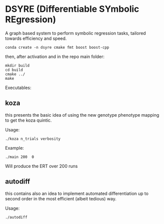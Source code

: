 # DSYRE (Differentiable SYmbolic REgression)
A graph based system to perform symbolic regression tasks, tailored towards efficiency and speed.
```
conda create -n dsyre cmake fmt boost boost-cpp
```
then, after activation and in the repo main folder:
```
mkdir build
cd build
cmake ../
make
```

Executables:
## koza
this presents the basic idea of using the new genotype phenotype mapping to get the koza quintic.

Usage:
```
./koza n_trials verbosity
```
Example: 
```
./main 200  0
```
Will produce the ERT over 200 runs

## autodiff
this contains also an idea to implement automated differentiation up to second order in the most efficient (albeit tedious) way.

Usage:
```
./autodiff
```
